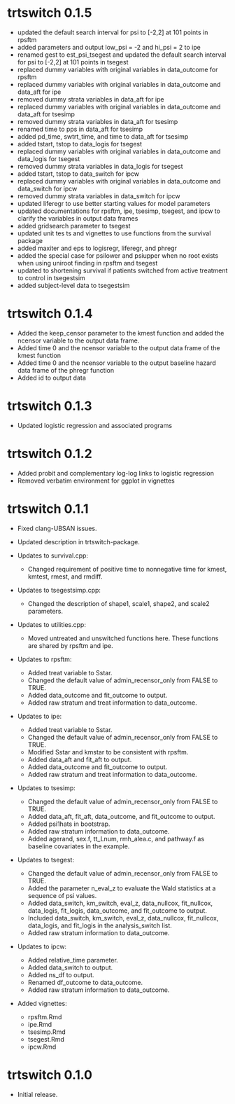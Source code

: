 # trtswitch 0.1.5

- updated the default search interval for psi to [-2,2] at 101 points in rpsftm
- added parameters and output low_psi = -2 and hi_psi = 2 to ipe
- renamed gest to est_psi_tsegest and updated the default search interval for psi to [-2,2] at 101 points in tsegest
- replaced dummy variables with original variables in data_outcome for rpsftm
- replaced dummy variables with original variables in data_outcome and data_aft for ipe
- removed dummy strata variables in data_aft for ipe
- replaced dummy variables with original variables in data_outcome and data_aft for tsesimp
- removed dummy strata variables in data_aft for tsesimp
- renamed time to pps in data_aft for tsesimp
- added pd_time, swtrt_time, and time to data_aft for tsesimp
- added tstart, tstop to data_logis for tsegest
- replaced dummy variables with original variables in data_outcome and data_logis for tsegest
- removed dummy strata variables in data_logis for tsegest
- added tstart, tstop to data_switch for ipcw
- replaced dummy variables with original variables in data_outcome and data_switch for ipcw
- removed dummy strata variables in data_switch for ipcw
- updated liferegr to use better starting values for model parameters
- updated documentations for rpsftm, ipe, tsesimp, tsegest, and ipcw to clarify the variables in output data frames
- added gridsearch parameter to tsegest
- updated unit tes
ts and vignettes to use functions from the survival package
- added maxiter and eps to logisregr, liferegr, and phregr
- added the special case for psilower and psiupper when no root exists when using uniroot finding in rpsftm and tsegest
- updated to shortening survival if patients switched from active treatment to control in tsegestsim
- added subject-level data to tsegestsim

# trtswitch 0.1.4

- Added the keep_censor parameter to the kmest function and added the ncensor variable to the output data frame.
- Added time 0 and the ncensor variable to the output data frame of the kmest function
- Added time 0 and the ncensor variable to the output baseline hazard data frame of the phregr function
- Added id to output data

# trtswitch 0.1.3

- Updated logistic regression and associated programs

# trtswitch 0.1.2

- Added probit and complementary log-log links to logistic regression
- Removed verbatim environment for ggplot in vignettes

# trtswitch 0.1.1

- Fixed clang-UBSAN issues.

- Updated description in trtswitch-package.

- Updates to survival.cpp:
    - Changed requirement of positive time to nonnegative time for kmest, kmtest, rmest, and rmdiff.
    
- Updates to tsegestsimp.cpp:
    - Changed the description of shape1, scale1, shape2, and scale2 parameters.
    
- Updates to utilities.cpp:
    - Moved untreated and unswitched functions here. These functions are shared by rpsftm and ipe.

- Updates to rpsftm:
    - Added treat variable to Sstar.
    - Changed the default value of admin_recensor_only from FALSE to TRUE.
    - Added data_outcome and fit_outcome to output.
    - Added raw stratum and treat information to data_outcome.
    
- Updates to ipe:
    - Added treat variable to Sstar.
    - Changed the default value of admin_recensor_only from FALSE to TRUE.
    - Modified Sstar and kmstar to be consistent with rpsftm.
    - Added data_aft and fit_aft to output.
    - Added data_outcome and fit_outcome to output.
    - Added raw stratum and treat information to data_outcome.

- Updates to tsesimp:
    - Changed the default value of admin_recensor_only from FALSE to TRUE.
    - Added data_aft, fit_aft, data_outcome, and fit_outcome to output.
    - Added psi1hats in bootstrap.
    - Added raw stratum information to data_outcome.
    - Added agerand, sex.f, tt_Lnum, rmh_alea.c, and pathway.f as baseline covariates in the example.

- Updates to tsegest:
    - Changed the default value of admin_recensor_only from FALSE to TRUE.
    - Added the parameter n_eval_z to evaluate the Wald statistics at a sequence of psi values.
    - Added data_switch, km_switch, eval_z, data_nullcox, fit_nullcox, data_logis, fit_logis, data_outcome, and fit_outcome to output.
    - Included data_switch, km_switch, eval_z, data_nullcox, fit_nullcox, data_logis, and fit_logis in the analysis_switch list.
    - Added raw stratum information to data_outcome.

- Updates to ipcw: 
    - Added relative_time parameter.
    - Added data_switch to output.
    - Added ns_df to output.
    - Renamed df_outcome to data_outcome.
    - Added raw stratum information to data_outcome.
    
- Added vignettes:
    - rpsftm.Rmd
    - ipe.Rmd
    - tsesimp.Rmd
    - tsegest.Rmd
    - ipcw.Rmd


# trtswitch 0.1.0

- Initial release.
